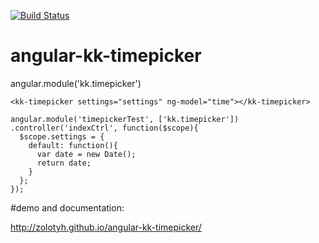 [![Build Status](https://travis-ci.org/zolotyh/angular-kk-timepicker.svg?branch=master)](https://travis-ci.org/zolotyh/angular-kk-timepicker)

# angular-kk-timepicker

angular.module('kk.timepicker')

```
<kk-timepicker settings="settings" ng-model="time"></kk-timepicker>
```

```
angular.module('timepickerTest', ['kk.timepicker'])
.controller('indexCtrl', function($scope){
  $scope.settings = {
    default: function(){
      var date = new Date();
      return date;
    }
  };
});
```

#demo and documentation:

http://zolotyh.github.io/angular-kk-timepicker/




